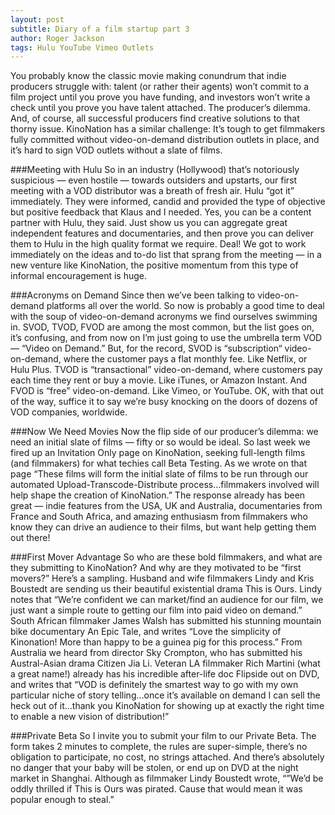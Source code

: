 ```yaml
---
layout: post
subtitle: Diary of a film startup part 3
author: Roger Jackson
tags: Hulu YouTube Vimeo Outlets
---
```

You probably know the classic movie making conundrum that indie producers struggle with: talent (or rather their agents) won’t commit to a film project until you prove you have funding, and investors won’t write a check until you prove you have talent attached. The producer’s dilemma. And, of course, all successful producers find creative solutions to that thorny issue. KinoNation has a similar challenge: It’s tough to get filmmakers fully committed without video-on-demand distribution outlets in place, and it’s hard to sign VOD outlets without a slate of films.

###Meeting with Hulu
So in an industry (Hollywood) that’s notoriously suspicious — even hostile — towards outsiders and upstarts, our first meeting with a VOD distributor was a breath of fresh air. Hulu “got it” immediately. They were informed, candid and provided the type of objective but positive feedback that Klaus and I needed. Yes, you can be a content partner with Hulu, they said. Just show us you can aggregate great independent features and documentaries, and then prove you can deliver them to Hulu in the high quality format we require. Deal! We got to work immediately on the ideas and to-do list that sprang from the meeting — in a new venture like KinoNation, the positive momentum from this type of informal encouragement is huge.

###Acronyms on Demand
Since then we’ve been talking to video-on-demand platforms all over the world. So now is probably a good time to deal with the soup of video-on-demand acronyms we find ourselves swimming in. SVOD, TVOD, FVOD are among the most common, but the list goes on, it’s confusing, and from now on I’m just going to use the umbrella term VOD — “Video on Demand.” But, for the record, SVOD is “subscription“ video-on-demand, where the customer pays a flat monthly fee. Like Netflix, or Hulu Plus. TVOD is “transactional” video-on-demand, where customers pay each time they rent or buy a movie. Like iTunes, or Amazon Instant. And FVOD is “free” video-on-demand. Like Vimeo, or YouTube. OK, with that out of the way, suffice it to say we’re busy knocking on the doors of dozens of VOD companies, worldwide.

###Now We Need Movies
Now the flip side of our producer’s dilemma: we need an initial slate of films — fifty or so would be ideal. So last week we fired up an Invitation Only page on KinoNation, seeking full-length films (and filmmakers) for what techies call Beta Testing. As we wrote on that page “These films will form the initial slate of films to be run through our automated Upload-Transcode-Distribute process…filmmakers involved will help shape the creation of KinoNation.” The response already has been great — indie features from the USA, UK and Australia, documentaries from France and South Africa, and amazing enthusiasm from filmmakers who know they can drive an audience to their films, but want help getting them out there!

###First Mover Advantage
So who are these bold filmmakers, and what are they submitting to KinoNation? And why are they motivated to be “first movers?” Here’s a sampling. Husband and wife filmmakers Lindy and Kris Boustedt are sending us their beautiful existential drama This is Ours. Lindy notes that “We’re confident we can market/find an audience for our film, we just want a simple route to getting our film into paid video on demand.” South African filmmaker James Walsh has submitted his stunning mountain bike documentary An Epic Tale, and writes “Love the simplicity of Kinonation! More than happy to be a guinea pig for this process.” From Australia we heard from director Sky Crompton, who has submitted his Austral-Asian drama Citizen Jia Li. Veteran LA filmmaker Rich Martini (what a great name!) already has his incredible after-life doc Flipside out on DVD, and writes that “VOD is definitely the smartest way to go with my own particular niche of story telling…once it’s available on demand I can sell the heck out of it…thank you KinoNation for showing up at exactly the right time to enable a new vision of distribution!”

###Private Beta
So I invite you to submit your film to our Private Beta. The form takes 2 minutes to complete, the rules are super-simple, there’s no obligation to participate, no cost, no strings attached. And there’s absolutely no danger that your baby will be stolen, or end up on DVD at the night market in Shanghai. Although as filmmaker Lindy Boustedt wrote, “”We’d be oddly thrilled if This is Ours was pirated. Cause that would mean it was popular enough to steal.”

